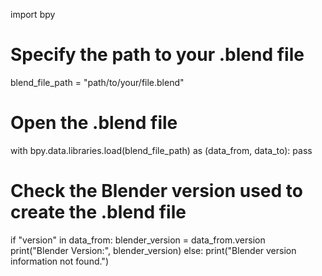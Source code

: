 import bpy

# Specify the path to your .blend file
blend_file_path = "path/to/your/file.blend"

# Open the .blend file
with bpy.data.libraries.load(blend_file_path) as (data_from, data_to):
    pass

# Check the Blender version used to create the .blend file
if "version" in data_from:
    blender_version = data_from.version
    print("Blender Version:", blender_version)
else:
    print("Blender version information not found.")

